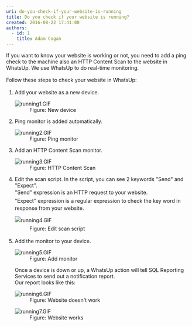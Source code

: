 ```yaml
---
uri: do-you-check-if-your-website-is-running
title: Do you check if your website is running?
created: 2016-08-22 17:41:00
authors:
  - id: 1
    title: Adam Cogan
---
```





<span class='intro'> <p>If you want to know your website is working or not, you need to add a ping check to the machine also an HTTP&#160;Content Scan to the website in WhatsUp. We use WhatsUp to do real-time monitoring.</p>​<span style="line-height&#58;1.6;">Follow these steps to check your website in WhatsUp&#58;</span> </span>

<ol><li>Add your website as a new device. <dl class="image"><dt> <img src="/PublishingImages/running1.GIF" alt="running1.GIF" /> </dt><dd>Figure&#58; New device</dd></dl></li><li>Ping monitor is added automatically. <dl class="image"><dt> <img src="/PublishingImages/running2.GIF" alt="running2.GIF" /> </dt><dd>Figure&#58; Ping monitor</dd></dl></li><li>Add an&#160;HTTP&#160;Content Scan monitor. <dl class="image"><dt> <img src="/PublishingImages/running3.GIF" alt="running3.GIF" /> </dt><dd>Figure&#58; HTTP Content Scan</dd></dl></li><li>Edit the scan script. In the script, you can see 2 keywords &quot;Send&quot; and &quot;Expect&quot;.<br><span style="line-height&#58;1.6;">&quot;Send&quot; expression is an </span> HTTP<span style="line-height&#58;1.6;"> request to your website.<br></span><span style="line-height&#58;1.6;">&quot;Expect&quot; expression is a regular expression to check the key word in response from your website.<br></span><span style="line-height&#58;1.6;"> <dl class="image"><dt> <img src="/PublishingImages/running4.GIF" alt="running4.GIF" /> </dt><dd>Figure&#58; Edit scan script</dd></dl> </span></li><li>Add the monitor to your device. <dl class="image"><dt> <img src="/PublishingImages/running5.GIF" alt="running5.GIF" /> </dt><dd>Figure&#58; Add monitor</dd></dl> Once a device is down or up, a WhatsUp action will tell SQL Reporting Services to send out a notification report.&#160;<br>Our report looks like this&#58; <dl class="image"><dt> <img src="/PublishingImages/running6.GIF" alt="running6.GIF" /> </dt><dd>Figure&#58; Website doesn't work<br></dd></dl><dl class="image"><dt> <img src="/PublishingImages/running7.GIF" alt="running7.GIF" /> </dt><dd>Figure&#58; Website works</dd></dl></li></ol>


